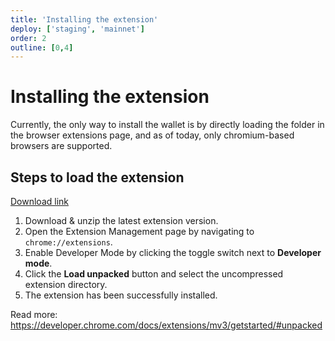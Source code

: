 ```yaml
---
title: 'Installing the extension'
deploy: ['staging', 'mainnet']
order: 2
outline: [0,4]
---
```


# Installing the extension

Currently, the only way to install the wallet is by directly loading the folder in the browser extensions page, and as of today, only chromium-based browsers are supported.

## Steps to load the extension

[Download link](https://download.app.ultra.io/downloads-prod-ultraio/browser-extensions/chromium-ultra-wallet-extension.zip)

1. Download & unzip the latest extension version.
2. Open the Extension Management page by navigating to `chrome://extensions`.
3. Enable Developer Mode by clicking the toggle switch next to **Developer mode**.
4. Click the **Load unpacked** button and select the uncompressed extension directory.
5. The extension has been successfully installed.

Read more: https://developer.chrome.com/docs/extensions/mv3/getstarted/#unpacked

